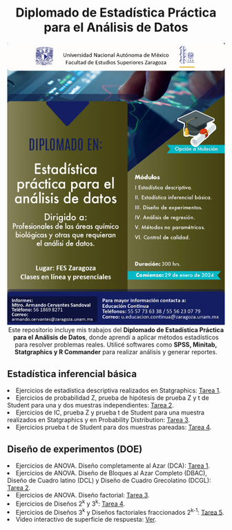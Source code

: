 <div align="center">
<h1 align="center">Diplomado de Estadística Práctica para el Análisis de Datos</h1>
</div>

<center><img src="https://github.com/IsaiPB/Diplomado_Estadistica/blob/main/10_Diplomado_Estadistica_practica_page-0001.jpg"></center>

<div align="center">Este repositorio incluye mis trabajos del <strong>Diplomado de Estadística Práctica para el Análisis de Datos</strong>, donde aprendí a aplicar métodos estadísticos para resolver problemas reales.
Utilicé softwares como <strong>SPSS, Minitab, Statgraphics y R Commander</strong> para realizar análisis y generar reportes.</div>

## Estadística inferencial básica
<li>
Ejercicios de estadística descriptiva realizados en Statgraphics: <a href="https://drive.google.com/file/d/1F0rPhxqwTEkfIftmDvkaTM9AylRpQa9E/view?usp=drive_link">Tarea 1</a>.
</li>
<li>
Ejercicios de probabilidad Z, prueba de hipótesis de prueba Z y t de Student para una y dos muestras independientes: <a href="https://drive.google.com/file/d/1GSFtCNIKCjQGVlJ30PHOkJyaBQ2bqLU_/view?usp=drive_link">Tarea 2</a>.
</li>
<li>
Ejercicios de IC, prueba Z y prueba t de Student para una muestra realizados en Statgraphics y en Probability Distribution: <a href="https://drive.google.com/file/d/1R8BVGCmAmXfcnibdbiTeXovLg9w70yLy/view?usp=drive_link">Tarea 3</a>.
</li>
<li>
Ejercicios prueba t de Student para dos muestras pareadas: <a href="https://drive.google.com/file/d/1VvK_MdtgAbJtRrobR6T-Gjh9HmBoPw-Z/view?usp=drive_link">Tarea 4</a>.
</li>

## Diseño de experimentos (DOE)
<li>
Ejercicios de ANOVA. Diseño completamente al Azar (DCA): <a href="https://drive.google.com/file/d/1XbwiUBD2fz8L3NrXtw_LguM-iqQkYYqx/view?usp=drive_link">Tarea 1</a>.
</li>
<li>
Ejercicios de ANOVA. Diseño de Bloques al Azar Completo (DBAC), Diseño de Cuadro latino (DCL) y Diseño de Cuadro Grecolatino (DCGL): <a href="https://drive.google.com/file/d/1ZpbYrXR_rlc1d9-KS-78GqtUhgnTRw4Q/view?usp=drive_link">Tarea 2</a>.
</li>
<li>
Ejercicios de ANOVA. Diseño factorial: <a href="https://drive.google.com/file/d/1anVp5pRb1hIwRiWG7m8SOYFMbtm3u18Y/view?usp=drive_link">Tarea 3</a>.
</li>
<li>
Ejercicios de Diseños 2<sup>k</sup> y 3<sup>k</sup>: <a href="https://drive.google.com/file/d/1fcO9erP_7kRZEanG1G_MCHJATE-iymNF/view?usp=drive_link">Tarea 4</a>.
</li>
<li>
Ejercicios de Diseños 3<sup>k</sup> y Diseños factoriales fraccionados 2<sup>k-1</sup>: <a href="https://drive.google.com/file/d/1feA8a0alvaMr-qoaL8-85bOOOhxNBETx/view?usp=drive_link">Tarea 5</a>.
</li>
<li>
Video interactivo de superficie de respuesta: <a href="https://drive.google.com/file/d/15Zl2N9LSI6-iQVqlmmnIPK784cuS2TPh/view?usp=drive_link">Ver</a>.
</li>

